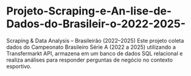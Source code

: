 # Projeto-Scraping-e-An-lise-de-Dados-do-Brasileir-o-2022-2025-
Scraping &amp; Data Analysis – Brasileirão (2022–2025)  Este projeto coleta dados do Campeonato Brasileiro Série A (2022 a 2025) utilizando a Transfermarkt API, armazena em um banco de dados SQL relacional e realiza análises para responder perguntas de negócio no contexto esportivo.
